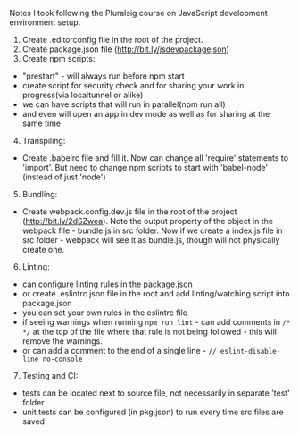 Notes I took following the Pluralsig course on JavaScript development environment setup.

1.  Create .editorconfig file in the root of the project.
2.  Create package.json file (http://bit.ly/jsdevpackagejson)
3.  Create npm scripts:

- "prestart" - will always run before npm start
- create script for security check and for sharing your work in progress(via localtunnel or alike)
- we can have scripts that will run in parallel(npm run all)
- and even will open an app in dev mode as well as for sharing at the same time

4.  Transpiling:
- Create .babelrc file and fill it. Now can change all 'require' statements to 'import'. But need to change npm scripts to start with 'babel-node' (instead of just 'node')

5. Bundling:
- Create webpack.config.dev.js file in the root of the project (http://bit.ly/2dSZwea). Note the output property of the object in the webpack file - bundle.js in src folder.  Now if we create a index.js file in src folder - webpack will see it as bundle.js, though will not physically create one.

6. Linting: 
 - can configure linting rules in the package.json
 - or create .eslintrc.json file in the root and add linting/watching script into package.json
 - you can set your own rules in the eslintrc file
 - if seeing warnings when running `npm run lint` - can add comments in `/* */` at the top of the file where that rule is not being followed - this will remove the warnings.
 - or can add a comment to the end of a single line - `// eslint-disable-line no-console`

7. Testing and CI:
 - tests can be located next to source file, not necessarily in separate 'test' folder
 - unit tests can be configured (in pkg.json) to run every time src files are saved
